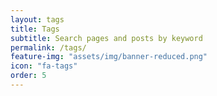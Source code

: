 ```yaml
---
layout: tags
title: Tags
subtitle: Search pages and posts by keyword
permalink: /tags/
feature-img: "assets/img/banner-reduced.png"
icon: "fa-tags"
order: 5
---
```


